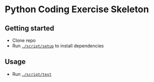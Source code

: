# Python Coding Exercise Skeleton

## Getting started
- Clone repo
- Run [`./script/setup`](./script/setup) to install dependencies

## Usage
- Run [`./script/test`](./script/test)
